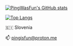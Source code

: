 <!-- Made with https://github.com/anuraghazra/github-readme-stats  -->

[![PingWasFun's GitHub stats](https://github-readme-stats.vercel.app/api?username=PingISFun&theme=nord&show_icons=true)](https://github.com/anuraghazra/github-readme-stats)

[![Top Langs](https://github-readme-stats.vercel.app/api/top-langs/?username=PingISFun&theme=nord&layout=compact)](https://github.com/anuraghazra/github-readme-stats)


🇸🇮 Slovenia

📫 pingisfun@proton.me

<!--
**PingWasFun/PingWasFun** is a ✨ _special_ ✨ repository because its `README.md` (this file) appears on your GitHub profile.

Here are some ideas to get you started:

- 🔭 I’m currently working on ...
- 🌱 I’m currently learning ...
- 👯 I’m looking to collaborate on ...
- 🤔 I’m looking for help with ...
- 💬 Ask me about ...
- 📫 How to reach me: ...
- 😄 Pronouns: ...
- ⚡ Fun fact: ...
-->
